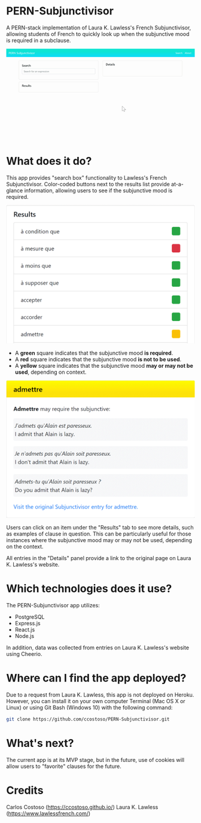 # PERN-Subjunctivisor
A PERN-stack implementation of Laura K. Lawless's French Subjunctivisor, allowing students of French to quickly look up when the subjunctive mood is required in a subclause.

![Lookup](readme/demo.gif)

# What does it do?
This app provides "search box" functionality to Lawless's French Subjunctivisor. Color-coded buttons next to the results list provide at-a-glance information, allowing users to see if the subjunctive mood is required. 

![Colors](readme/colors.gif)

- A **green** square indicates that the subjunctive mood **is required**.
- A **red** square indicates that the subjunctive mood **is not to be used**.
- A **yellow** square indicates that the subjunctive mood **may or may not be used**, depending on context.

![Details](readme/admettre-details.gif)

Users can click on an item under the "Results" tab to see more details, such as examples of clause in question. This can be particularly useful for those instances where the subjunctive mood may or may not be used, depending on the context.

All entries in the "Details" panel provide a link to the original page on Laura K. Lawless's website.

# Which technologies does it use?
The PERN-Subjunctivisor app utilizes:
- PostgreSQL
- Express.js
- React.js
- Node.js

In addition, data was collected from entries on Laura K. Lawless's website using Cheerio.

# Where can I find the app deployed?
Due to a request from Laura K. Lawless, this app is not deployed on Heroku. However, you can install it on your own computer Terminal (Mac OS X or Linux) or using Git Bash (Windows 10) with the following command:

```bash
git clone https://github.com/ccostoso/PERN-Subjunctivisor.git
```

# What's next?
The current app is at its MVP stage, but in the future, use of cookies will allow users to "favorite" clauses for the future.

# Credits
Carlos Costoso (https://ccostoso.github.io/)
Laura K. Lawless (https://www.lawlessfrench.com/)

